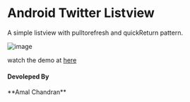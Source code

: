 <h1>Android Twitter Listview</h1>

A simple listview with pulltorefresh and quickReturn pattern.


![image](https://lh5.googleusercontent.com/-5P4ynTXjMQc/U7KRmajUGuI/AAAAAAAAAGQ/d7dTE5UcjkM/w346-h573/something.gif)

watch the demo at [here](http://youtu.be/Y5uBpe7T-GE)

<h4>Devoleped By</h4>
**Amal Chandran**
